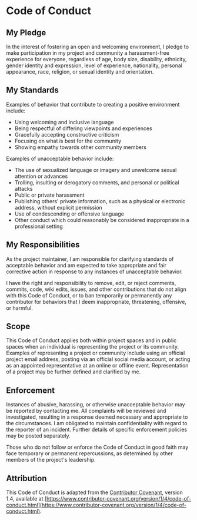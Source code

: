 # Code of Conduct

## My Pledge

In the interest of fostering an open and welcoming environment, I pledge to make participation in my
project and community a harassment-free experience for everyone, regardless of age, body size,
disability, ethnicity, gender identity and expression, level of experience, nationality, personal
appearance, race, religion, or sexual identity and orientation.

## My Standards

Examples of behavior that contribute to creating a positive environment include:

- Using welcoming and inclusive language
- Being respectful of differing viewpoints and experiences
- Gracefully accepting constructive criticism
- Focusing on what is best for the community
- Showing empathy towards other community members

Examples of unacceptable behavior include:

- The use of sexualized language or imagery and unwelcome sexual attention or advances
- Trolling, insulting or derogatory comments, and personal or political attacks
- Public or private harassment
- Publishing others' private information, such as a physical or electronic address, without explicit
  permission
- Use of condescending or offensive language
- Other conduct which could reasonably be considered inappropriate in a professional setting

## My Responsibilities

As the project maintainer, I am responsible for clarifying standards of acceptable behavior and am
expected to take appropriate and fair corrective action in response to any instances of unacceptable
behavior.

I have the right and responsibility to remove, edit, or reject comments, commits, code, wiki edits,
issues, and other contributions that do not align with this Code of Conduct, or to ban temporarily
or permanently any contributor for behaviors that I deem inappropriate, threatening, offensive, or
harmful.

## Scope

This Code of Conduct applies both within project spaces and in public spaces when an individual is
representing the project or its community. Examples of representing a project or community include
using an official project email address, posting via an official social media account, or acting as
an appointed representative at an online or offline event. Representation of a project may be
further defined and clarified by me.

## Enforcement

Instances of abusive, harassing, or otherwise unacceptable behavior may be reported by contacting
me.
All complaints will be reviewed and investigated, resulting in a response deemed necessary and
appropriate
to the circumstances. I am obligated to maintain confidentiality with regard to the reporter of an
incident.
Further details of specific enforcement policies may be posted separately.

Those who do not follow or enforce the Code of Conduct in good faith may face temporary or permanent
repercussions, as determined by other members of the project's leadership.

## Attribution

This Code of Conduct is adapted from
the [Contributor Covenant](https://www.contributor-covenant.org), version 1.4, available
at [https://www.contributor-covenant.org/version/1/4/code-of-conduct.html](https://www.contributor-covenant.org/version/1/4/code-of-conduct.html).
